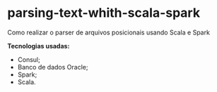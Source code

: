 # parsing-text-whith-scala-spark
Como realizar o parser de arquivos posicionais usando Scala e Spark

**Tecnologias usadas:**

- Consul;
- Banco de dados Oracle;
- Spark;
- Scala.

